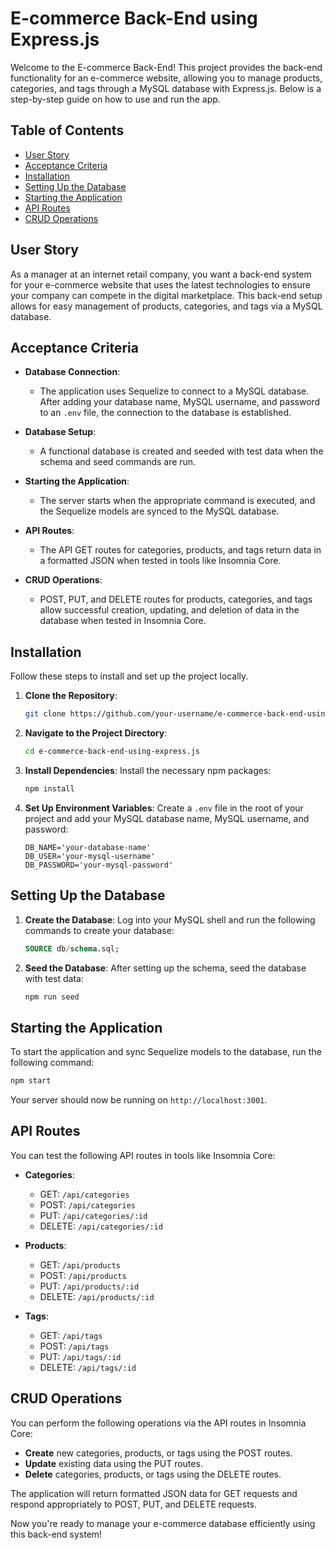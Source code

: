 # E-commerce Back-End using Express.js

Welcome to the E-commerce Back-End! This project provides the back-end functionality for an e-commerce website, allowing you to manage products, categories, and tags through a MySQL database with Express.js. Below is a step-by-step guide on how to use and run the app.

## Table of Contents
- [User Story](#user-story)
- [Acceptance Criteria](#acceptance-criteria)
- [Installation](#installation)
- [Setting Up the Database](#setting-up-the-database)
- [Starting the Application](#starting-the-application)
- [API Routes](#api-routes)
- [CRUD Operations](#crud-operations)

## User Story

As a manager at an internet retail company, you want a back-end system for your e-commerce website that uses the latest technologies to ensure your company can compete in the digital marketplace. This back-end setup allows for easy management of products, categories, and tags via a MySQL database.

## Acceptance Criteria

- **Database Connection**: 
  - The application uses Sequelize to connect to a MySQL database. After adding your database name, MySQL username, and password to an `.env` file, the connection to the database is established.
  
- **Database Setup**:
  - A functional database is created and seeded with test data when the schema and seed commands are run.

- **Starting the Application**:
  - The server starts when the appropriate command is executed, and the Sequelize models are synced to the MySQL database.

- **API Routes**:
  - The API GET routes for categories, products, and tags return data in a formatted JSON when tested in tools like Insomnia Core.

- **CRUD Operations**:
  - POST, PUT, and DELETE routes for products, categories, and tags allow successful creation, updating, and deletion of data in the database when tested in Insomnia Core.

## Installation

Follow these steps to install and set up the project locally.

1. **Clone the Repository**:
   ```bash
   git clone https://github.com/your-username/e-commerce-back-end-using-express.js.git
   ```

2. **Navigate to the Project Directory**:
   ```bash
   cd e-commerce-back-end-using-express.js
   ```

3. **Install Dependencies**:
   Install the necessary npm packages:
   ```bash
   npm install
   ```

4. **Set Up Environment Variables**:
   Create a `.env` file in the root of your project and add your MySQL database name, MySQL username, and password:
   ```env
   DB_NAME='your-database-name'
   DB_USER='your-mysql-username'
   DB_PASSWORD='your-mysql-password'
   ```

## Setting Up the Database

1. **Create the Database**:
   Log into your MySQL shell and run the following commands to create your database:
   ```sql
   SOURCE db/schema.sql;
   ```

2. **Seed the Database**:
   After setting up the schema, seed the database with test data:
   ```bash
   npm run seed
   ```

## Starting the Application

To start the application and sync Sequelize models to the database, run the following command:
```bash
npm start
```

Your server should now be running on `http://localhost:3001`.

## API Routes

You can test the following API routes in tools like Insomnia Core:

- **Categories**:
  - GET: `/api/categories`
  - POST: `/api/categories`
  - PUT: `/api/categories/:id`
  - DELETE: `/api/categories/:id`

- **Products**:
  - GET: `/api/products`
  - POST: `/api/products`
  - PUT: `/api/products/:id`
  - DELETE: `/api/products/:id`

- **Tags**:
  - GET: `/api/tags`
  - POST: `/api/tags`
  - PUT: `/api/tags/:id`
  - DELETE: `/api/tags/:id`

## CRUD Operations

You can perform the following operations via the API routes in Insomnia Core:

- **Create** new categories, products, or tags using the POST routes.
- **Update** existing data using the PUT routes.
- **Delete** categories, products, or tags using the DELETE routes.

The application will return formatted JSON data for GET requests and respond appropriately to POST, PUT, and DELETE requests.

Now you're ready to manage your e-commerce database efficiently using this back-end system!

